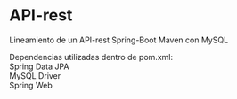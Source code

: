 # API-rest
Lineamiento de un API-rest Spring-Boot Maven con MySQL 

  Dependencias utilizadas dentro de pom.xml:<br />
  Spring Data JPA <br />
  MySQL Driver <br />
  Spring Web <br />
